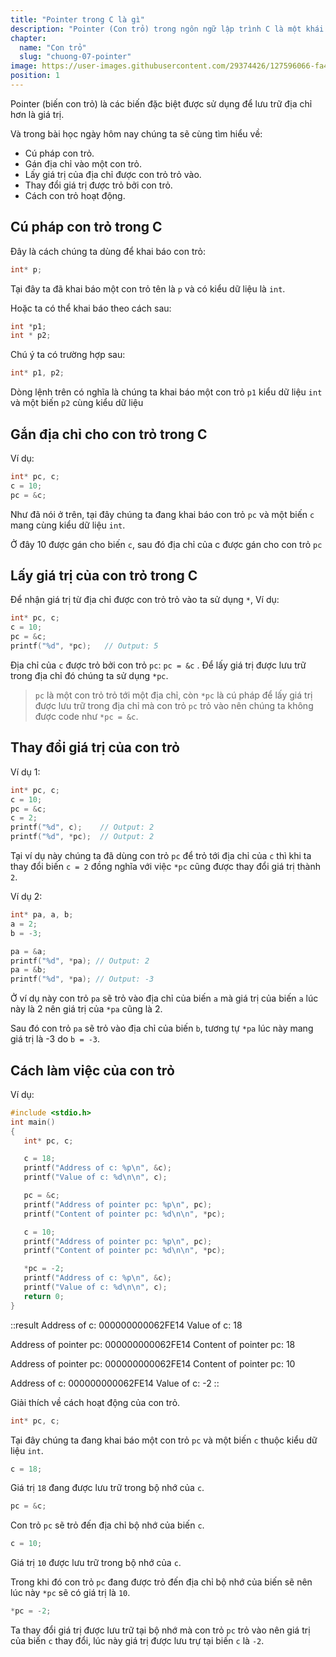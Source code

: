 ```yaml
---
title: "Pointer trong C là gì"
description: "Pointer (Con trỏ) trong ngôn ngữ lập trình C là một khái niệm quan trọng, đóng vai trò quan trọng trong việc quản lý bộ nhớ và truy cập dữ liệu. Bài viết này sẽ giúp bạn hiểu rõ về con trỏ, từ định nghĩa đến cách sử dụng, và tại sao nó là một tính năng mạnh mẽ trong lập trình C."
chapter:
  name: "Con trỏ"
  slug: "chuong-07-pointer"
image: https://user-images.githubusercontent.com/29374426/127596066-fa46df01-982f-4a72-b6d1-f7d8f5c5a9b3.png
position: 1
---
```


Pointer (biến con trỏ) là các biến đặc biệt được sử dụng để lưu trữ địa chỉ hơn là giá trị.

Và trong bài học ngày hôm nay chúng ta sẽ cùng tìm hiểu về:

- Cú pháp con trỏ.
- Gán địa chỉ vào một con trỏ.
- Lấy giá trị của địa chỉ được con trỏ trỏ vào.
- Thay đổi giá trị được trỏ bởi con trỏ.
- Cách con trỏ hoạt động.

## Cú pháp con trỏ trong C

Đây là cách chúng ta dùng để khai báo con trỏ:

```cpp
int* p;
```

Tại đây ta đã khai báo một con trỏ tên là `p` và có kiểu dữ liệu là `int`.

Hoặc ta có thể khai báo theo cách sau:

```cpp
int *p1;
int * p2;
```

Chú ý ta có trường hợp sau:

```cpp
int* p1, p2;
```

Dòng lệnh trên có nghĩa là chúng ta khai báo một con trỏ `p1` kiểu dữ liệu `int` và một biến `p2` cùng kiểu dữ liệu

## Gắn địa chỉ cho con trỏ trong C

Ví dụ:

```cpp
int* pc, c;
c = 10;
pc = &c;
```

Như đã nói ở trên, tại đây chúng ta đang khai báo con trỏ `pc` và một biến `c` mang cùng kiểu dữ liệu `int`.

Ở đây 10 được gán cho biến `c`, sau đó địa chỉ của c được gán cho con trỏ `pc`

## Lấy giá trị của con trỏ trong C

Để nhận giá trị từ địa chỉ được con trỏ trỏ vào ta sử dụng `*`, Ví dụ:

```cpp
int* pc, c;
c = 10;
pc = &c;
printf("%d", *pc);   // Output: 5
```

Địa chỉ của `c` được trỏ bởi con trỏ `pc`: `pc = &c` . Để lấy giá trị được lưu trữ trong địa chỉ đó chúng ta sử dụng `*pc`.

> `pc` là một con trỏ trỏ tới một địa chỉ, còn `*pc` là cú pháp để lấy giá trị được lưu trữ trong địa chỉ mà con trỏ `pc` trỏ vào nên chúng ta không được code như `*pc = &c`.

## Thay đổi giá trị của con trỏ

Ví dụ 1:

```cpp
int* pc, c;
c = 10;
pc = &c;
c = 2;
printf("%d", c);    // Output: 2
printf("%d", *pc);  // Output: 2
```

Tại ví dụ này chúng ta đã dùng con trỏ `pc` để trỏ tới địa chỉ của `c` thì khi ta thay đổi biến `c = 2` đồng nghĩa với việc `*pc` cũng được thay đổi giá trị thành `2`.

Ví dụ 2:

```cpp
int* pa, a, b;
a = 2;
b = -3;

pa = &a;
printf("%d", *pa); // Output: 2
pa = &b;
printf("%d", *pa); // Output: -3
```

Ở ví dụ này con trỏ `pa` sẽ trỏ vào địa chỉ của biến `a`
mà giá trị của biến `a` lúc này là 2 nên giá trị của `*pa` cũng là 2.

Sau đó con trỏ `pa` sẽ trỏ vào địa chỉ của biến `b`, tương tự `*pa` lúc này mang giá trị là -3 do `b = -3`.

## Cách làm việc của con trỏ

Ví dụ:

```cpp
#include <stdio.h>
int main()
{
   int* pc, c;

   c = 18;
   printf("Address of c: %p\n", &c);
   printf("Value of c: %d\n\n", c);

   pc = &c;
   printf("Address of pointer pc: %p\n", pc);
   printf("Content of pointer pc: %d\n\n", *pc);

   c = 10;
   printf("Address of pointer pc: %p\n", pc);
   printf("Content of pointer pc: %d\n\n", *pc);

   *pc = -2;
   printf("Address of c: %p\n", &c);
   printf("Value of c: %d\n\n", c);
   return 0;
}
```

::result
Address of c: 000000000062FE14
Value of c: 18

Address of pointer pc: 000000000062FE14
Content of pointer pc: 18

Address of pointer pc: 000000000062FE14
Content of pointer pc: 10

Address of c: 000000000062FE14
Value of c: -2
::

Giải thích về cách hoạt động của con trỏ.

```cpp
int* pc, c;
```

Tại đây chúng ta đang khai báo một con trỏ `pc` và một biến `c` thuộc kiểu dữ liệu `int`.

```cpp
c = 18;
```

Giá trị `18` đang được lưu trữ trong bộ nhớ của `c`.

```cpp
pc = &c;
```

Con trỏ `pc` sẽ trỏ đến địa chỉ bộ nhớ của biến `c`.

```cpp
c = 10;
```

Giá trị `10` được lưu trữ trong bộ nhớ của `c`.

Trong khi đó con trỏ `pc` đang được trỏ đến địa chỉ bộ nhớ của biến sẽ nên lúc này `*pc` sẽ có giá trị là `10`.

```cpp
*pc = -2;
```

Ta thay đổi giá trị được lưu trữ tại bộ nhớ mà con trỏ `pc` trỏ vào nên giá trị của biến `c` thay đổi, lúc này giá trị được lưu trự tại biến `c` là `-2`.
